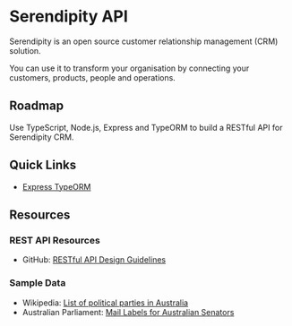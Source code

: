 # Serendipity API

Serendipity is an open source customer relationship management (CRM) solution.

You can use it to transform your organisation by connecting your customers, products, people and operations.

## Roadmap

Use TypeScript, Node.js, Express and TypeORM to build a RESTful API for Serendipity CRM.

## Quick Links

* [Express TypeORM](https://github.com/Robinyo/serendipity-api/tree/master/projects/express-typeorm)

## Resources

### REST API Resources

* GitHub: [RESTful API Design Guidelines](https://github.com/Robinyo/restful-api-design-guidelines)

### Sample Data

* Wikipedia: [List of political parties in Australia](https://en.wikipedia.org/wiki/List_of_political_parties_in_Australia)
* Australian Parliament: [Mail Labels for Australian Senators](https://www.aph.gov.au/Senators_and_Members/Guidelines_for_Contacting_Senators_and_Members/Address_labels_and_CSV_files)
